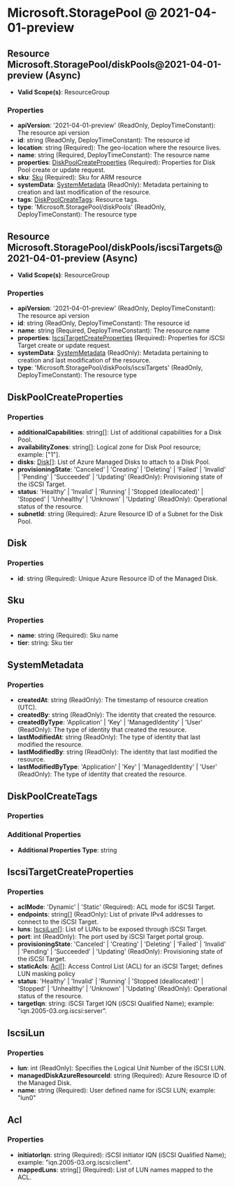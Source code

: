 # Microsoft.StoragePool @ 2021-04-01-preview

## Resource Microsoft.StoragePool/diskPools@2021-04-01-preview (Async)
* **Valid Scope(s)**: ResourceGroup
### Properties
* **apiVersion**: '2021-04-01-preview' (ReadOnly, DeployTimeConstant): The resource api version
* **id**: string (ReadOnly, DeployTimeConstant): The resource id
* **location**: string (Required): The geo-location where the resource lives.
* **name**: string (Required, DeployTimeConstant): The resource name
* **properties**: [DiskPoolCreateProperties](#diskpoolcreateproperties) (Required): Properties for Disk Pool create or update request.
* **sku**: [Sku](#sku) (Required): Sku for ARM resource
* **systemData**: [SystemMetadata](#systemmetadata) (ReadOnly): Metadata pertaining to creation and last modification of the resource.
* **tags**: [DiskPoolCreateTags](#diskpoolcreatetags): Resource tags.
* **type**: 'Microsoft.StoragePool/diskPools' (ReadOnly, DeployTimeConstant): The resource type

## Resource Microsoft.StoragePool/diskPools/iscsiTargets@2021-04-01-preview (Async)
* **Valid Scope(s)**: ResourceGroup
### Properties
* **apiVersion**: '2021-04-01-preview' (ReadOnly, DeployTimeConstant): The resource api version
* **id**: string (ReadOnly, DeployTimeConstant): The resource id
* **name**: string (Required, DeployTimeConstant): The resource name
* **properties**: [IscsiTargetCreateProperties](#iscsitargetcreateproperties) (Required): Properties for iSCSI Target create or update request.
* **systemData**: [SystemMetadata](#systemmetadata) (ReadOnly): Metadata pertaining to creation and last modification of the resource.
* **type**: 'Microsoft.StoragePool/diskPools/iscsiTargets' (ReadOnly, DeployTimeConstant): The resource type

## DiskPoolCreateProperties
### Properties
* **additionalCapabilities**: string[]: List of additional capabilities for a Disk Pool.
* **availabilityZones**: string[]: Logical zone for Disk Pool resource; example: ["1"].
* **disks**: [Disk](#disk)[]: List of Azure Managed Disks to attach to a Disk Pool.
* **provisioningState**: 'Canceled' | 'Creating' | 'Deleting' | 'Failed' | 'Invalid' | 'Pending' | 'Succeeded' | 'Updating' (ReadOnly): Provisioning state of the iSCSI Target.
* **status**: 'Healthy' | 'Invalid' | 'Running' | 'Stopped (deallocated)' | 'Stopped' | 'Unhealthy' | 'Unknown' | 'Updating' (ReadOnly): Operational status of the resource.
* **subnetId**: string (Required): Azure Resource ID of a Subnet for the Disk Pool.

## Disk
### Properties
* **id**: string (Required): Unique Azure Resource ID of the Managed Disk.

## Sku
### Properties
* **name**: string (Required): Sku name
* **tier**: string: Sku tier

## SystemMetadata
### Properties
* **createdAt**: string (ReadOnly): The timestamp of resource creation (UTC).
* **createdBy**: string (ReadOnly): The identity that created the resource.
* **createdByType**: 'Application' | 'Key' | 'ManagedIdentity' | 'User' (ReadOnly): The type of identity that created the resource.
* **lastModifiedAt**: string (ReadOnly): The type of identity that last modified the resource.
* **lastModifiedBy**: string (ReadOnly): The identity that last modified the resource.
* **lastModifiedByType**: 'Application' | 'Key' | 'ManagedIdentity' | 'User' (ReadOnly): The type of identity that created the resource.

## DiskPoolCreateTags
### Properties
### Additional Properties
* **Additional Properties Type**: string

## IscsiTargetCreateProperties
### Properties
* **aclMode**: 'Dynamic' | 'Static' (Required): ACL mode for iSCSI Target.
* **endpoints**: string[] (ReadOnly): List of private IPv4 addresses to connect to the iSCSI Target.
* **luns**: [IscsiLun](#iscsilun)[]: List of LUNs to be exposed through iSCSI Target.
* **port**: int (ReadOnly): The port used by iSCSI Target portal group.
* **provisioningState**: 'Canceled' | 'Creating' | 'Deleting' | 'Failed' | 'Invalid' | 'Pending' | 'Succeeded' | 'Updating' (ReadOnly): Provisioning state of the iSCSI Target.
* **staticAcls**: [Acl](#acl)[]: Access Control List (ACL) for an iSCSI Target; defines LUN masking policy
* **status**: 'Healthy' | 'Invalid' | 'Running' | 'Stopped (deallocated)' | 'Stopped' | 'Unhealthy' | 'Unknown' | 'Updating' (ReadOnly): Operational status of the resource.
* **targetIqn**: string: iSCSI Target IQN (iSCSI Qualified Name); example: "iqn.2005-03.org.iscsi:server".

## IscsiLun
### Properties
* **lun**: int (ReadOnly): Specifies the Logical Unit Number of the iSCSI LUN.
* **managedDiskAzureResourceId**: string (Required): Azure Resource ID of the Managed Disk.
* **name**: string (Required): User defined name for iSCSI LUN; example: "lun0"

## Acl
### Properties
* **initiatorIqn**: string (Required): iSCSI initiator IQN (iSCSI Qualified Name); example: "iqn.2005-03.org.iscsi:client".
* **mappedLuns**: string[] (Required): List of LUN names mapped to the ACL.

